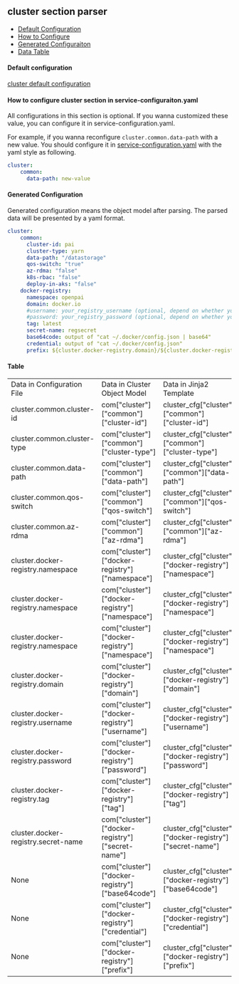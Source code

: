 ## cluster section parser 

- [Default Configuration](#D_Config)
- [How to Configure](#HT_Config)
- [Generated Configuraiton](#G_Config)
- [Data Table](#T_config)



#### Default configuration <a name="D_Config"></a>

[cluster default configuration](cluster.yaml)

#### How to configure cluster section in service-configuraiton.yaml <a name="HT_Config"></a>

All configurations in this section is optional. If you wanna customized these value, you can configure it in service-configuration.yaml.

For example, if you wanna reconfigure ```cluster.common.data-path``` with a new value. You should configure it in [service-configuration.yaml](../../../examples/cluster-configuration/services-configuration.yaml) with the yaml style as following.
```yaml
cluster:
    common:
      data-path: new-value
```

#### Generated Configuration <a name="G_Config"></a>

Generated configuration means the object model after parsing. The parsed data will be presented by a yaml format.
```yaml
cluster:
    common:
      cluster-id: pai
      cluster-type: yarn
      data-path: "/datastorage"
      qos-switch: "true"
      az-rdma: "false"
      k8s-rbac: "false"
      deploy-in-aks: "false"
    docker-registry:
      namespace: openpai
      domain: docker.io
      #username: your_registry_username (optional, depend on whether you configure it or not)
      #password: your_registry_password (optional, depend on whether you configure it or not)
      tag: latest
      secret-name: regsecret
      base64code: output of "cat ~/.docker/config.json | base64"
      credential: output of "cat ~/.docker/config.json"
      prefix: ${cluster.docker-registry.domain}/${cluster.docker-registry.namespace}/
```




#### Table <a name="T_Config"></a>

<table>
<tr>
    <td>Data in Configuration File</td>
    <td>Data in Cluster Object Model</td>
    <td>Data in Jinja2 Template</td>
    <td>Data type</td>
</tr>
<tr>
    <td>cluster.common.cluster-id</td>
    <td>com["cluster"]["common"]["cluster-id"]</td>
    <td>cluster_cfg["cluster"]["common"]["cluster-id"]</td>
    <td>string</td>
</tr>
<tr>
    <td>cluster.common.cluster-type</td>
    <td>com["cluster"]["common"]["cluster-type"]</td>
    <td>cluster_cfg["cluster"]["common"]["cluster-type"]</td>
    <td>string</td>
</tr>
<tr>
    <td>cluster.common.data-path</td>
    <td>com["cluster"]["common"]["data-path"]</td>
    <td>cluster_cfg["cluster"]["common"]["data-path"]</td>
    <td>string</td>
</tr>
<tr>
    <td>cluster.common.qos-switch</td>
    <td>com["cluster"]["common"]["qos-switch"]</td>
    <td>cluster_cfg["cluster"]["common"]["qos-switch"]</td>
    <td>string</td>
</tr>
<tr>
    <td>cluster.common.az-rdma</td>
    <td>com["cluster"]["common"]["az-rdma"]</td>
    <td>cluster_cfg["cluster"]["common"]["az-rdma"]</td>
    <td>string, "true" or "false"</td>
</tr>
<tr>
    <td>cluster.docker-registry.namespace</td>
    <td>com["cluster"]["docker-registry"]["namespace"]</td>
    <td>cluster_cfg["cluster"]["docker-registry"]["namespace"]</td>
    <td>string</td>
</tr>
<tr>
    <td>cluster.docker-registry.namespace</td>
    <td>com["cluster"]["docker-registry"]["namespace"]</td>
    <td>cluster_cfg["cluster"]["docker-registry"]["namespace"]</td>
    <td>string</td>
</tr>
<tr>
    <td>cluster.docker-registry.namespace</td>
    <td>com["cluster"]["docker-registry"]["namespace"]</td>
    <td>cluster_cfg["cluster"]["docker-registry"]["namespace"]</td>
    <td>string</td>
</tr>
<tr>
    <td>cluster.docker-registry.domain</td>
    <td>com["cluster"]["docker-registry"]["domain"]</td>
    <td>cluster_cfg["cluster"]["docker-registry"]["domain"]</td>
    <td>string</td>
</tr>
<tr>
    <td>cluster.docker-registry.username</td>
    <td>com["cluster"]["docker-registry"]["username"]</td>
    <td>cluster_cfg["cluster"]["docker-registry"]["username"]</td>
    <td>string, optional</td>
</tr>
<tr>
    <td>cluster.docker-registry.password</td>
    <td>com["cluster"]["docker-registry"]["password"]</td>
    <td>cluster_cfg["cluster"]["docker-registry"]["password"]</td>
    <td>string, optional</td>
</tr>
<tr>
    <td>cluster.docker-registry.tag</td>
    <td>com["cluster"]["docker-registry"]["tag"]</td>
    <td>cluster_cfg["cluster"]["docker-registry"]["tag"]</td>
    <td>string</td>
</tr>
<tr>
    <td>cluster.docker-registry.secret-name</td>
    <td>com["cluster"]["docker-registry"]["secret-name"]</td>
    <td>cluster_cfg["cluster"]["docker-registry"]["secret-name"]</td>
    <td>string</td>
</tr>
<tr>
    <td>None</td>
    <td>com["cluster"]["docker-registry"]["base64code"]</td>
    <td>cluster_cfg["cluster"]["docker-registry"]["base64code"]</td>
    <td>string</td>
</tr>
<tr>
    <td>None</td>
    <td>com["cluster"]["docker-registry"]["credential"]</td>
    <td>cluster_cfg["cluster"]["docker-registry"]["credential"]</td>
    <td>string</td>
</tr>
<tr>
    <td>None</td>
    <td>com["cluster"]["docker-registry"]["prefix"]</td>
    <td>cluster_cfg["cluster"]["docker-registry"]["prefix"]</td>
    <td>string, "domain/namespace/"</td>
</tr>
</table>



